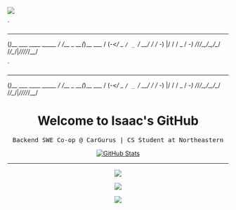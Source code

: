![](assets/images/header.png)



`
   _                     __         _         
  (_)__ ___ ____ _____  / /__ _  __(_)__  ___ 
 / (_-</ _ `/ _ `/ __/ / / -_) |/ / / _ \/ -_)
/_/___/\_,_/\_,_/\__/ /_/\__/|___/_/_//_/\__/ 
                                              
`

> 
   _                     __         _         
  (_)__ ___ ____ _____  / /__ _  __(_)__  ___ 
 / (_-</ _ `/ _ `/ __/ / / -_) |/ / / _ \/ -_)
/_/___/\_,_/\_,_/\__/ /_/\__/|___/_/_//_/\__/ 
                                              
> 

<p> 
  <h1 align="center">
    <b>Welcome to Isaac's GitHub</b>
  </h1>
  <p align="center">
    <samp>Backend SWE Co-op @ CarGurus | CS Student at Northeastern</samp>
  </p>
</p>

<p align="center">
  <a href="https://github.com/isaac-levine">
    <img alt="GitHub Stats" src="https://github-readme-stats.vercel.app/api?username=isaac-levine&custom_title=GitHub%20Stats&show_icons=true&theme=github_dark&count_private=true&include_all_commits=true&hide_border=true" />
  </a>
</p>

-----

<p align="center">
  <a href="https://www.linkedin.com/in/isaacmlevine4">
    <img src="https://img.shields.io/badge/LinkedIn-Isaac Levine-0072B1?logo=linkedin&style=flat-square" />
  </a>
</p>
<p align="center">
  <a href="https://x.com/isaaclevine84">
    <img src="https://img.shields.io/badge/@isaaclevine84-000000?logo=x&logoColor=white&style=flat-square" />
  </a>
</p>
<p align="center">
  <a href="https://visitcount.itsvg.in">
    <img src="https://visitcount.itsvg.in/api?id=isaac-levine&label=Profile%20Views&color=12&icon=0&pretty=true" />
  </a>
</p>
  
<!-- <p align="center">
  <a href="https://github.com/isaac-levine">
    <img src="https://enkahcw3aqjzlyp.m.pipedream.net/?key=gh-wei&label=visitors&color=grey&style=flat" />
  </a>
</p> -->
